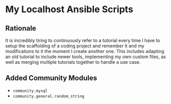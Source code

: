 # My Localhost Ansible Scripts

## Rationale

It is incredibly tiring to continuously refer to a tutorial every time I have to setup the scaffolding of a coding project and remember it and my modifications to it the moment I create another one. This includes adapting an old tutorial to include newer tools, implementing my own custom files, as well as merging multiple tutorials together to handle a use case.

## Added Community Modules

- `community.mysql`
- `community.general.random_string`